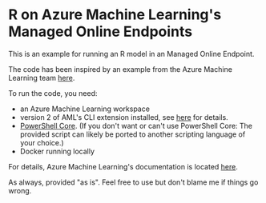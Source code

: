 # R on Azure Machine Learning's Managed Online Endpoints

This is an example for running an R model in an Managed Online Endpoint.

The code has been inspired by an example from the Azure Machine Learning team
[here](https://github.com/Azure/azureml-examples/tree/main/cli/endpoints/online/custom-container/r).

To run the code, you need:
- an Azure Machine Learning workspace
- version 2 of AML's CLI extension installed, see
  [here](https://docs.microsoft.com/en-us/azure/machine-learning/how-to-configure-cli) for details.
- [PowerShell Core](https://github.com/powershell/powershell). (If you don't want or can't use PowerShell Core: The
  provided script can likely be ported to another scripting language of your choice.)
- Docker running locally

For details, Azure Machine Learning's documentation is located
[here](https://docs.microsoft.com/en-us/azure/machine-learning).

As always, provided "as is". Feel free to use but don't blame me if things go wrong.